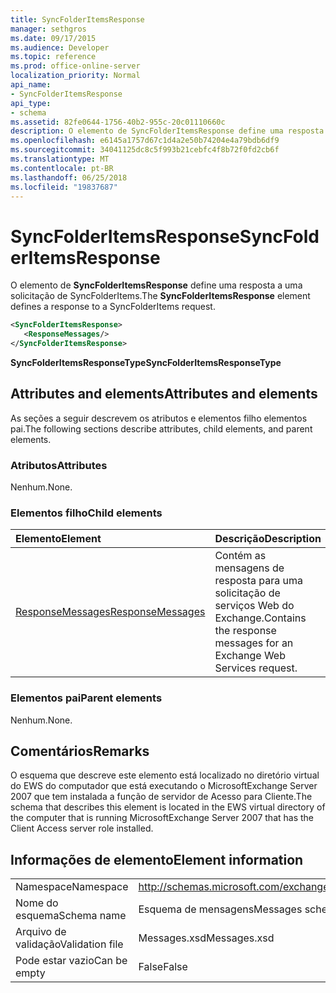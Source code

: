 ```yaml
---
title: SyncFolderItemsResponse
manager: sethgros
ms.date: 09/17/2015
ms.audience: Developer
ms.topic: reference
ms.prod: office-online-server
localization_priority: Normal
api_name:
- SyncFolderItemsResponse
api_type:
- schema
ms.assetid: 82fe0644-1756-40b2-955c-20c01110660c
description: O elemento de SyncFolderItemsResponse define uma resposta a uma solicitação de SyncFolderItems.
ms.openlocfilehash: e6145a1757d67c1d4a2e50b74204e4a79bdb6df9
ms.sourcegitcommit: 34041125dc8c5f993b21cebfc4f8b72f0fd2cb6f
ms.translationtype: MT
ms.contentlocale: pt-BR
ms.lasthandoff: 06/25/2018
ms.locfileid: "19837687"
---
```

# <a name="syncfolderitemsresponse"></a><span data-ttu-id="5daea-103">SyncFolderItemsResponse</span><span class="sxs-lookup"><span data-stu-id="5daea-103">SyncFolderItemsResponse</span></span>

<span data-ttu-id="5daea-104">O elemento de **SyncFolderItemsResponse** define uma resposta a uma solicitação de SyncFolderItems.</span><span class="sxs-lookup"><span data-stu-id="5daea-104">The **SyncFolderItemsResponse** element defines a response to a SyncFolderItems request.</span></span> 
  
```xml
<SyncFolderItemsResponse>
   <ResponseMessages/>
</SyncFolderItemsResponse>
```

 <span data-ttu-id="5daea-105">**SyncFolderItemsResponseType**</span><span class="sxs-lookup"><span data-stu-id="5daea-105">**SyncFolderItemsResponseType**</span></span>
## <a name="attributes-and-elements"></a><span data-ttu-id="5daea-106">Attributes and elements</span><span class="sxs-lookup"><span data-stu-id="5daea-106">Attributes and elements</span></span>

<span data-ttu-id="5daea-107">As seções a seguir descrevem os atributos e elementos filho elementos pai.</span><span class="sxs-lookup"><span data-stu-id="5daea-107">The following sections describe attributes, child elements, and parent elements.</span></span>
  
### <a name="attributes"></a><span data-ttu-id="5daea-108">Atributos</span><span class="sxs-lookup"><span data-stu-id="5daea-108">Attributes</span></span>

<span data-ttu-id="5daea-109">Nenhum.</span><span class="sxs-lookup"><span data-stu-id="5daea-109">None.</span></span>
  
### <a name="child-elements"></a><span data-ttu-id="5daea-110">Elementos filho</span><span class="sxs-lookup"><span data-stu-id="5daea-110">Child elements</span></span>

|<span data-ttu-id="5daea-111">**Elemento**</span><span class="sxs-lookup"><span data-stu-id="5daea-111">**Element**</span></span>|<span data-ttu-id="5daea-112">**Descrição**</span><span class="sxs-lookup"><span data-stu-id="5daea-112">**Description**</span></span>|
|:-----|:-----|
|[<span data-ttu-id="5daea-113">ResponseMessages</span><span class="sxs-lookup"><span data-stu-id="5daea-113">ResponseMessages</span></span>](responsemessages.md) <br/> |<span data-ttu-id="5daea-114">Contém as mensagens de resposta para uma solicitação de serviços Web do Exchange.</span><span class="sxs-lookup"><span data-stu-id="5daea-114">Contains the response messages for an Exchange Web Services request.</span></span>  <br/> |
   
### <a name="parent-elements"></a><span data-ttu-id="5daea-115">Elementos pai</span><span class="sxs-lookup"><span data-stu-id="5daea-115">Parent elements</span></span>

<span data-ttu-id="5daea-116">Nenhum.</span><span class="sxs-lookup"><span data-stu-id="5daea-116">None.</span></span>
  
## <a name="remarks"></a><span data-ttu-id="5daea-117">Comentários</span><span class="sxs-lookup"><span data-stu-id="5daea-117">Remarks</span></span>

<span data-ttu-id="5daea-118">O esquema que descreve este elemento está localizado no diretório virtual do EWS do computador que está executando o MicrosoftExchange Server 2007 que tem instalada a função de servidor de Acesso para Cliente.</span><span class="sxs-lookup"><span data-stu-id="5daea-118">The schema that describes this element is located in the EWS virtual directory of the computer that is running MicrosoftExchange Server 2007 that has the Client Access server role installed.</span></span>
  
## <a name="element-information"></a><span data-ttu-id="5daea-119">Informações de elemento</span><span class="sxs-lookup"><span data-stu-id="5daea-119">Element information</span></span>

|||
|:-----|:-----|
|<span data-ttu-id="5daea-120">Namespace</span><span class="sxs-lookup"><span data-stu-id="5daea-120">Namespace</span></span>  <br/> |http://schemas.microsoft.com/exchange/services/2006/messages  <br/> |
|<span data-ttu-id="5daea-121">Nome do esquema</span><span class="sxs-lookup"><span data-stu-id="5daea-121">Schema name</span></span>  <br/> |<span data-ttu-id="5daea-122">Esquema de mensagens</span><span class="sxs-lookup"><span data-stu-id="5daea-122">Messages schema</span></span>  <br/> |
|<span data-ttu-id="5daea-123">Arquivo de validação</span><span class="sxs-lookup"><span data-stu-id="5daea-123">Validation file</span></span>  <br/> |<span data-ttu-id="5daea-124">Messages.xsd</span><span class="sxs-lookup"><span data-stu-id="5daea-124">Messages.xsd</span></span>  <br/> |
|<span data-ttu-id="5daea-125">Pode estar vazio</span><span class="sxs-lookup"><span data-stu-id="5daea-125">Can be empty</span></span>  <br/> |<span data-ttu-id="5daea-126">False</span><span class="sxs-lookup"><span data-stu-id="5daea-126">False</span></span>  <br/> |
   

